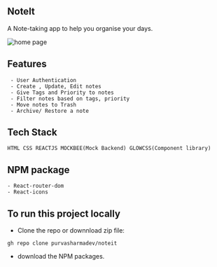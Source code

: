 ## NoteIt

A Note-taking app to help you organise your days.

![home page](https://user-images.githubusercontent.com/71826879/169949057-dfe9df1a-cb44-4731-9101-fe4e2ff094ee.png)

## Features
```
 - User Authentication
 - Create , Update, Edit notes
 - Give Tags and Priority to notes
 - Filter notes based on tags, priority
 - Move notes to Trash
 - Archive/ Restore a note
```
 ## Tech Stack

 ```
 HTML CSS REACTJS MOCKBEE(Mock Backend) GLOWCSS(Component library)
 ```

 ## NPM package

 ```
 - React-router-dom
 - React-icons
 ```

 ## To run this project locally
 - Clone the repo or downnload zip file:

```github
gh repo clone purvasharmadev/noteit
```
- download the NPM packages.

